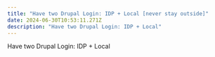 ```yaml
---
title: "Have two Drupal Login: IDP + Local [never stay outside]"
date: 2024-06-30T10:53:11.271Z
description: "Have two Drupal Login: IDP + Local"
---
```

Have two Drupal Login: IDP + Local